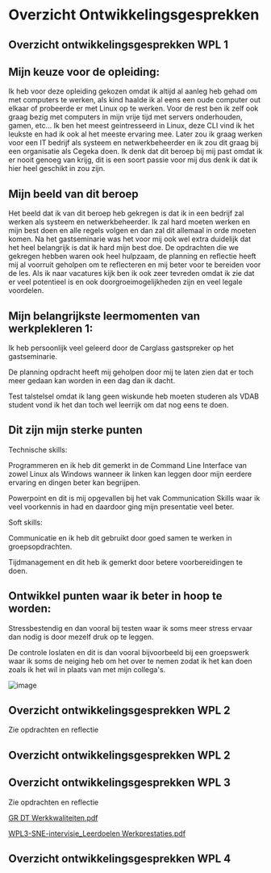 # Overzicht Ontwikkelingsgesprekken

## Overzicht ontwikkelingsgesprekken WPL 1



## Mijn keuze voor de opleiding:


Ik heb voor deze opleiding gekozen omdat ik altijd al aanleg heb gehad om met computers te werken, als kind haalde ik al eens een oude computer out elkaar of probeerde er met Linux op te werken.
Voor de rest ben ik zelf ook graag bezig met computers in mijn vrije tijd met servers onderhouden, gamen, etc...
Ik ben het meest geintresseerd in Linux, deze CLI vind ik het leukste en had ik ook al het meeste ervaring mee.
Later zou ik graag werken voor een IT bedrijf als systeem en netwerkbeheerder en ik zou dit graag bij een organisatie als Cegeka doen.
Ik denk dat dit beroep bij mij past omdat ik er nooit genoeg van krijg, dit is een soort passie voor mij dus denk ik dat ik hier heel geschikt in zou zijn.


## Mijn beeld van dit beroep

Het beeld dat ik van dit beroep heb gekregen is dat ik in een bedrijf zal werken als systeem en netwerkbeheerder.
Ik zal hard moeten werken en mijn best doen en alle regels volgen en dan zal dit allemaal in orde moeten komen.
Na het gastseminarie was het voor mij ook wel extra duidelijk dat het heel belangrijk is dat ik hard mijn best doe.
De opdrachten die we gekregen hebben waren ook heel hulpzaam, de planning en reflectie heeft mij al voorruit geholpen om te reflecteren en mij beter voor te bereiden voor de les.
Als ik naar vacatures kijk ben ik ook zeer tevreden omdat ik zie dat er veel potentieel is en ook doorgroeimogelijkheden zijn en veel legale voordelen.


## Mijn belangrijkste leermomenten van werkplekleren 1:

Ik heb persoonlijk veel geleerd door de Carglass gastspreker op het gastseminarie.

De planning opdracht heeft mij geholpen door mij te laten zien dat er toch meer gedaan kan worden in een dag dan ik dacht.

Test talstelsel omdat ik lang geen wiskunde heb moeten studeren als VDAB student vond ik het dan toch wel leerrijk om dat nog eens te doen.


## Dit zijn mijn sterke punten


Technische skills:

Programmeren en ik heb dit gemerkt in de Command Line Interface van zowel Linux als Windows wanneer ik linken kan leggen door mijn eerdere ervaring en dingen beter kan begrijpen.

Powerpoint en dit is mij opgevallen bij het vak Communication Skills waar ik veel voorkennis in had en daardoor ging mijn presentatie veel beter.


Soft skills:

Communicatie en ik heb dit gebruikt door goed samen te werken in groepsopdrachten.

Tijdmanagement en dit heb ik gemerkt door betere voorbereidingen te doen.



## Ontwikkel punten waar ik beter in hoop te worden:


Stressbestendig en dan vooral bij testen waar ik soms meer stress ervaar dan nodig is door mezelf druk op te leggen.

De controle loslaten en dit is dan vooral bijvoorbeeld bij een groepswerk waar ik soms de neiging heb om het over te nemen zodat ik het kan doen zoals ik het wil in plaats van met mijn collega's.


![image](https://github.com/PXL-Digital-SNE-Werkplekleren/portfolio-ArneMinnenPXL/assets/148560595/376de382-6a91-4567-8774-65869211c55d)



## Overzicht ontwikkelingsgesprekken WPL 2

Zie opdrachten en reflectie


## Overzicht ontwikkelingsgesprekken WPL 2

## Overzicht ontwikkelingsgesprekken WPL 3


Zie opdrachten en reflectie


[GR DT Werkkwaliteiten.pdf](https://github.com/user-attachments/files/18557679/GR.DT.Werkkwaliteiten.pdf)

[WPL3-SNE-intervisie_Leerdoelen Werkprestaties.pdf](https://github.com/user-attachments/files/18557696/WPL3-SNE-intervisie_Leerdoelen.Werkprestaties.pdf)


## Overzicht ontwikkelingsgesprekken WPL 4

